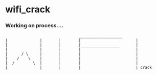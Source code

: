 # wifi_crack

### Working on process....
                                    ___________________      
    |              |       |        |                        |
    |              |       |        |_________________       |
    |              |       |        |                        |
    |      / \     |       |        |                        |
    |    /    \    |       |        |                        |
    |  /        \  |       |        |                        |
    |              |       |        |                        | crack

